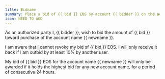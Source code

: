 ```yaml
---
title: Bidname
summary: Place a bid of {{ bid }} EOS by account {{ bidder }} on the account name {{ newname }}
icon: NEED TO ADD
---
```


As an authorized party I, {{ bidder }}, wish to bid the amount of {{ bid }} toward purchase of the account name {{ newname }}.

I am aware that I cannot revoke my bid of {{ bid }} EOS. I will only receive it back if I am outbid by at least 10% by another user. 

My bid of {{ bid }} EOS for the account name {{ newname }} will only be awarded if it holds the highest bid for any new account name, for a period of consecutive 24 hours.
